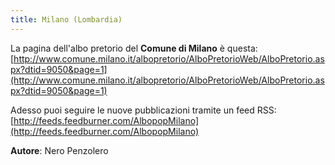 ```yaml
---
title: Milano (Lombardia)
---
```


La pagina dell'albo pretorio del **Comune di Milano** è questa: [http://www.comune.milano.it/albopretorio/AlboPretorioWeb/AlboPretorio.aspx?dtid=9050&page=1](http://www.comune.milano.it/albopretorio/AlboPretorioWeb/AlboPretorio.aspx?dtid=9050&page=1)

Adesso puoi seguire le nuove pubblicazioni tramite un feed RSS: [http://feeds.feedburner.com/AlbopopMilano](http://feeds.feedburner.com/AlbopopMilano)

**Autore**: Nero Penzolero
